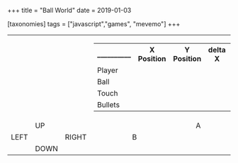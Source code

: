 +++
title = "Ball World"
date = 2019-01-03

[taxonomies]
tags = ["javascript","games", "mevemo"]
+++

<canvas id="myCanvas" width="900" height="600"></canvas>
<table>
<tr>
    <td></td>
    <td></td>
    <td></td>
 <td colspan=3>
  <table class="logTable">
    <tr>
      <th>__________</th>
      <th>X Position</th>
      <th>Y Position</th>
      <th>delta X</th>
      <th>delta Y</th>
    </tr>
    <tr>
      <td>Player</td>
      <td>
        <div id="logP"> </div> 
      </td>
      <td>
        <div id="logP_Y"> </div> 
      </td>
      <td></td>
      <td></td>
    </tr>
    <tr>
      <td>Ball</td>
      <td>
        <div id="logB"> </div>
      </td>
      <td>
        <div id="logB_Y"> </div>
      </td>
      <td>
        <div id="logB_dx"> </div>
      </td>
      <td>
        <div id="logB_dy"> </div>
      </td>
    </tr>
    <tr>
      <td>Touch</td>
      <td>
        <div id="logT"> </div>
      </td>
      <td>
        <div id="logT_Y"> </div>
      </td>
      <td></td>
      <td></td>
    </tr>
    <tr>
      <td>Bullets</td>
      <td>
        <div id="logBullets"> </div>
      </td>
      <td>
        <div id="logT_Y"> </div>
      </td>
      <td></td>
      <td></td>
    </tr>
  </table>

 </td>
</tr>
<tr>
  <td></td>
  <td><div id="up-touch">UP</div></td>
  <td></td>
  <td></td>
  <td></td>
  <td><div class="roundButton"  id="a-touch">A</div></td>
</tr>
<tr>
  <td><div id="left-touch">LEFT</div></td>
  <td><div id="center-touch"></td>
  <td><div id="right-touch">RIGHT</div></td>
  <td><div id="center-touch"></td>
  <td><div id="b-touch" class="roundButton">B</div></td>
  <td></td>
</tr>
<tr>
  <td></td>
  <td><div id="down-touch">DOWN</div></td>
  <td></td>
  <td></td>
  <td></td>
  <td></td>
</tr>
</table>

<script>
// JavaScript code goes here
let canvas = document.getElementById("myCanvas");
let ctx = canvas.getContext("2d");
let bgColor = "#dde4bb" ; // "#0095DD";
let entropy = 1;
let zz = 0;
var score = 0;


let balls = [];
balls[0] = {
  radius : 10,
       x : 300,
       y : 300,
      dx : 2,
      dy : -3,
      vx : 2 / 10,
      vy : -3 / 10,
   color : "#333c4e" 
}
let ball = {
  radius : 10,
       x : 300,
       y : 300,
      dx : 2,
      dy : -3,
      vx : 2 / 10,
      vy : -3 / 10,
   color : "#333c4e" 
}

let player = {
      height : 40,
       width : 40,
      radius : 40,
           x : 40,
           y : 40,
       color : "#333c4e" 
}

let obstacle = {
        x : 400,
        y : 250,
     size : 100,
    color : "#333c4e" 
}


let rightPressed = false;
let leftPressed = false;
let upPressed = false;
let downPressed = false;

const upTouch = document.getElementById("up-touch");
const downTouch = document.getElementById("down-touch");
const leftTouch = document.getElementById("left-touch");
const rightTouch = document.getElementById("right-touch");
const aTouch = document.getElementById("a-touch");
const bTouch = document.getElementById("b-touch");

leftTouch.addEventListener("touchstart", e => {
      e.preventDefault();
      leftPressed = true;
})
rightTouch.addEventListener("touchstart", e => {
      e.preventDefault();
      rightPressed = true;
})
upTouch.addEventListener("touchstart", e => {
      e.preventDefault();
      upPressed = true;
})
downTouch.addEventListener("touchstart", e => {
      e.preventDefault();
      downPressed = true;
})
aTouch.addEventListener("touchstart", e => {
      e.preventDefault();
      shootBall();
})
bTouch.addEventListener("touchstart", e => {
      e.preventDefault();
      window.location.reload();
})

//STOP Touch Event
leftTouch.addEventListener("touchend", e => {
      e.preventDefault();
      leftPressed = false;
})
rightTouch.addEventListener("touchend", e => {
      e.preventDefault();
      rightPressed = false;
})
upTouch.addEventListener("touchend", e => {
      e.preventDefault();
      upPressed = false;
})
downTouch.addEventListener("touchend", e => {
      e.preventDefault();
      downPressed = false;
})
aTouch.addEventListener("touchend", e => {
      e.preventDefault();
})
bTouch.addEventListener("touchend", e => {
      e.preventDefault();
})

// Eventlisteners
document.addEventListener("keydown", keyDownHandler, false);
document.addEventListener("keyup", keyUpHandler, false);
document.addEventListener("touchstart", touchStartHandler, false);
document.addEventListener("touchend", touchEndHandler, false);



// TOUCH Handlers
function touchStartHandler(e) {
    console.log(e);
    [...e.changedTouches].forEach(touch => {
        
        document.getElementById("logT").innerHTML = parseInt(touch.pageX);
        document.getElementById("logT_Y").innerHTML = parseInt(touch.pageY);

    })
}
function touchEndHandler(e) {
        console.log(e);
}

// DOWN Presses
function keyDownHandler(e) {
    if(e.key == "Right" || e.key == "ArrowRight" || e.key == "d") {
        rightPressed = true;
      e.preventDefault();
    }
    if(e.key == "Left" || e.key == "ArrowLeft" || e.key == "a") {
        leftPressed = true;
      e.preventDefault();
    }

    if(e.key == "Up" || e.key == "ArrowUp" || e.key == "w") {
        upPressed = true;
      e.preventDefault();
    }
    if(e.key == "Down" || e.key == "ArrowDown" || e.key == "s"){
        downPressed = true;
      e.preventDefault();
    }
    if(e.key == "Shift" || e.key == "Control"){
    
      e.preventDefault();
        shootBall();
    }
}

// KEY Releases
function keyUpHandler(e) {
    if(e.key == "Right" || e.key == "ArrowRight" || e.key == "d") {
        rightPressed = false;
      e.preventDefault();
    }
    if(e.key == "Left" || e.key == "ArrowLeft" || e.key == "a") {
        leftPressed = false;
      e.preventDefault();
    }
    if(e.key == "Up" || e.key == "ArrowUp" || e.key == "w") {
        upPressed = false;
      e.preventDefault();
    }
    if(e.key == "Down" || e.key == "ArrowDown" || e.key == "s") {
        downPressed = false;
      e.preventDefault();
    }
}

function drawBackground() {
    ctx.beginPath();
    ctx.rect(0, 0,  canvas.width, canvas.height);
    ctx.fillStyle = bgColor;
    ctx.fill();
    ctx.closePath();
 
}

function drawScore() {
    ctx.font = "30px Verdana";
    // Create gradient
    var gradient = ctx.createLinearGradient(0, 0, canvas.width, 0);
    gradient.addColorStop("0"," magenta");
    gradient.addColorStop("0.5", "blue");
    gradient.addColorStop("1.0", "red");
    // Fill with gradient
    //ctx.fillStyle = gradient;
    var scoreNow = "Score: " + parseInt(score);
    ctx.fillText(scoreNow, 10, 90);
}

function drawBall() {
    ctx.beginPath();
    ctx.arc(ball.x, ball.y, ball.radius, 0, Math.PI*2);
    ctx.fillStyle = ball.color;
    ctx.fill();
    ctx.closePath();
    document.getElementById("logB").innerHTML = parseInt(ball.x);
    document.getElementById("logB_Y").innerHTML = parseInt(ball.y);
}

function drawBullets() {
  for (let bullet in balls){
    ctx.beginPath();
    ctx.arc(balls[bullet].x, balls[bullet].y, balls[bullet].radius, 0, Math.PI*2);
    ctx.fillStyle = balls[bullet].color;
    ctx.fill();
    ctx.closePath();
  }
}


function drawPaddle() {
    ctx.beginPath();
    ctx.arc(player.x, player.y, player.radius , 0, Math.PI*2);
    ctx.fillStyle = player.color;
    ctx.fill();
    ctx.closePath();
    document.getElementById("logP").innerHTML = player.x;
    document.getElementById("logP_Y").innerHTML = player.y;
}

function drawBorder(){
    ctx.beginPath();
    ctx.rect(obstacle.x, obstacle.y, obstacle.size, obstacle.size);
    ctx.fillStyle = obstacle.color;
    ctx.fill();
    ctx.closePath();
    }


function shootBall() {
    var sizes = [10, 20, 30, 40];
    var colors = ["#333c4e", "#7132a8", "#34a832", "#a83232",
        "#fcfc51", "#03fcfc", "#ff8800", "#00d0ff"];
    const yy = parseInt(Math.random() * sizes.length)
    const xx = parseInt(Math.random() * colors.length)
    balls.push( {
          radius : sizes[yy],
               x : player.x,
               y : (player.y - player.radius),
              dx : 2,
              dy : -3,
              vx : 2 / 10,
              vy : -3 / 10,
           color : colors[xx]
    })
    document.getElementById("logBullets").innerHTML = balls.length;
}

function isInBox(obj) {
    
    let toFarRight = ( obj.x - obj.radius + 5) > (obstacle.x + obstacle.size);
    let toFarLeft = ( obj.x + obj.radius - 5) < obstacle.x;
    let toHigh = (obj.y + obj.radius - 5) < obstacle.y;
    let toLow = (obj.y - obj.radius + 5) > (obstacle.y + obstacle.size);


    if(!toFarRight && !toFarLeft && !toHigh && !toLow){
      score += 1;
      return true;
    } else {
      return false;
    }
}

function moveIt(obj, time){
    obj.x += parseInt(obj.vx * time);
    obj.y += parseInt(obj.vy * time);
}

function draw() {
    ctx.clearRect(0, 0, canvas.width, canvas.height);
    drawBackground();
    drawBorder();
    drawBall();
    drawBullets();
    drawPaddle();
    // drawScore();
}

function checkCollision(bb){
    // Check Collsion Ball and floor or seeling
    if(bb.x  > canvas.width - bb.radius || bb.x  < bb.radius) {
        bb.vx = -bb.vx;
    }
    // Check for Collision to wall left and right
    if(bb.y > canvas.height - bb.radius || bb.y < bb.radius) {
        bb.vy = -bb.vy;
    }
    if(isInBox(bb)){
        bb.vx *= -1;
        bb.vy *= -1;
    }
    return bb;

}

let t0, previousTimeStamp;
let done = false;

function step(timestamp) {
  if (t0 === undefined) {
      t0 = timestamp;
      }
  let total_elapsed = timestamp - t0;
  let dt = timestamp  - previousTimeStamp;

    // START of Game Logic referring to dt

    ball = checkCollision(ball);

    balls.forEach(function (item, index) {
            balls[index] = checkCollision(item);
    });

    /* // Check Collsion Ball and floor or seeling */
    /* if(ball.x  > canvas.width - ball.radius || ball.x  < ball.radius) { */
    /*     ball.vx = -ball.vx; */
    /* } */
    /* // Check for Collision to wall left and right */
    /* if(ball.y > canvas.height - ball.radius || ball.y < ball.radius) { */
    /*     ball.vy = -ball.vy; */
    /* } */
    /* if(isInBox(ball)){ */
    /*     ball.vx *= -1; */
    /*     ball.vy *= -1; */
    /* } */


    // Check for collision between ball and player i.e. paddle 
    if(player.x - player.radius < ball.x + ball.radius && 
        ball.x - ball.radius < (player.x + player.radius) && 
        player.y - player.radius < ball.y + ball.radius  && 
        ball.y - ball.radius < player.y + player.radius) {
          ball.vy *= -1;
          ball.vx *= -1;
    }
    

    // check for collision between player and a Square Obstacle of oSize
    if(rightPressed) {
        player.x += 5;
        if (isInBox(player)){
            player.x -= 5;
        }
        if (player.x + player.radius > canvas.width){
            player.x = canvas.width - player.radius;
        }
    }
      else if(leftPressed) {
        player.x -= 5;
        if (isInBox(player)){
            player.x += 5;
        }
        if (player.x < player.radius){
            player.x = player.radius;
        }
    }
    if(upPressed) {
        player.y -= 5;
        if (isInBox(player)){
            player.y += 5;
        }
        if (player.y < player.radius) {
            player.y = player.radius;
        }
    }
    if(downPressed) {
       player.y += 5;
        if (isInBox(player)){
            player.y -= 5;
        }
       if (player.y > canvas.height - player.radius) {
           player.y = canvas.height - player.radius;
       }
    }
   
    // move the Balls
    if(!isNaN(dt)) {
      moveIt(ball, dt);
      for (let b in balls) {
        moveIt(balls[b], dt);
      }
    }

    draw();

    // der timer hier ist besser als der normale Intervaltimer
    previousTimeStamp = timestamp
    window.requestAnimationFrame(step);
}
window.requestAnimationFrame(step);

</script>
